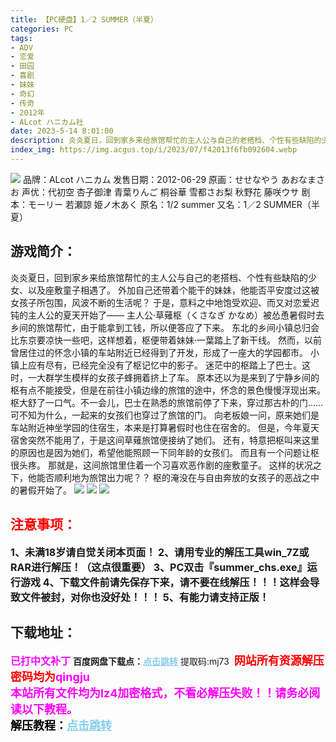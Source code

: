 ```yaml
---
title: 【PC硬盘】1／2 SUMMER（半夏）
categories: PC
tags:
- ADV
- 恋爱
- 田园
- 喜剧
- 妹妹
- 奇幻
- 传奇
- 2012年
- ALcot ハニカム社
date: 2023-5-14 8:01:00
description: 炎炎夏日，回到家乡来给旅馆帮忙的主人公与自己的老搭档、个性有些缺陷的少女、以及座敷童子相遇了。外加自己还带着个能干的妹妹，他能否平安度过这被女孩子所包围，风波不断的生活呢？于是，意料之中地饱受欢迎、而又对恋爱迟钝的主人公的夏天开始了——
index_img: https://img.acgus.top/i/2023/07/f42013f6fb092604.webp
---
```

![](https://img.acgus.top/i/2023/07/f42013f6fb092604.webp)
品牌：ALcot ハニカム
发售日期：2012-06-29
原画：せせなやう あおなまさお
声优：代初空 杏子御津 青葉りんご 桐谷華 雪都さお梨 秋野花 藤咲ウサ
剧本：モーリー 若瀬諒 姫ノ木あく
原名：1/2 summer
又名：1／2 SUMMER（半夏）

## 游戏简介：
炎炎夏日，回到家乡来给旅馆帮忙的主人公与自己的老搭档、个性有些缺陷的少女、以及座敷童子相遇了。
外加自己还带着个能干的妹妹，他能否平安度过这被女孩子所包围，风波不断的生活呢？
于是，意料之中地饱受欢迎、而又对恋爱迟钝的主人公的夏天开始了——
主人公·草薙枢（くさなぎ かなめ）被怂恿暑假时去乡间的旅馆帮忙，由于能拿到工钱，所以便答应了下来。
东北的乡间小镇总归会比东京要凉快一些吧，这样想着，枢便带着妹妹·一葉踏上了新干线。
然而，以前曾居住过的怀念小镇的车站附近已经得到了开发，形成了一座大的学园都市。
小镇上应有尽有，已经完全没有了枢记忆中的影子。
迷茫中的枢踏上了巴士。这时，一大群学生模样的女孩子蜂拥着挤上了车。
原本还以为是来到了宁静乡间的枢有点不能接受，但是在前往小镇边缘的旅馆的途中，怀念的景色慢慢浮现出来。
枢大舒了一口气。不一会儿，巴士在熟悉的旅馆前停了下来，穿过那古朴的门……可不知为什么，一起来的女孩们也穿过了旅馆的门。
向老板娘一问，原来她们是车站附近神坐学园的住宿生，本来是打算暑假时也住在宿舍的。
但是，今年夏天宿舍突然不能用了，于是这间草薙旅馆便接纳了她们。
还有，特意把枢叫来这里的原因也是因为她们，希望他能照顾一下同年龄的女孩们。
而且有一个问题让枢很头疼。
那就是，这间旅馆里住着一个习喜欢恶作剧的座敷童子。
这样的状况之下，他能否顺利地为旅馆出力呢？？
枢的淹没在与自由奔放的女孩子的恶战之中的暑假开始了。
![](https://img.acgus.top/i/2023/07/3fd7145128092615.webp)
![](https://img.acgus.top/i/2023/07/cb9ced211b092611.webp)
![](https://img.acgus.top/i/2023/07/6c96de43d1092607.webp)





## <font color=#FF0000 >注意事项：</font>
<font size=3><b>1、未满18岁请自觉关闭本页面！
2、请用专业的解压工具win_7Z或RAR进行解压！（这点很重要）
3、PC双击『summer_chs.exe』运行游戏
4、下载文件前请先保存下来，请不要在线解压！！！这样会导致文件被封，对你也没好处！！！
5、有能力请支持正版！</b></font>

## 下载地址：
<font color=#FF00FF size=3><b>已打中文补丁</b></font>
<b>百度网盘下载点：</b><a href="https://pan.baidu.com/s/1Fosj428Gay6U0VC_FEnMIQ?pwd=mj73" style="color: #87CEEB;"><b>点击跳转</b></a> 提取码:mj73
<a style="padding: 0" href="https://post.qingju.org/AD/"><img style="max-width:100%" src="https://img.acgus.top/i/2024/07/478f689b8021d8d499ab43d21acf137a.gif" alt=""></a>
<b><font color=#FF0000 size=4>网站所有资源解压密码均为</b></font><b><font color=#FF00FF size=4>qingju</font><font color=#FF0000 ></font></b><br><b><font color=#FF00FF size=4>本站所有文件均为lz4加密格式，不看必解压失败！！请务必阅读以下教程。</b></font><br><b><font color=#000 size=4>解压教程：</b><a href="https://post.qingju.org/tutorial/000/" style="color: #87CEEB;"><b>点击跳转</b></a>
